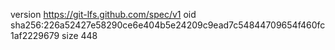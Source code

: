 version https://git-lfs.github.com/spec/v1
oid sha256:226a52427e58290ce6e404b5e24209c9ead7c54844709654f460fc1af2229679
size 448
